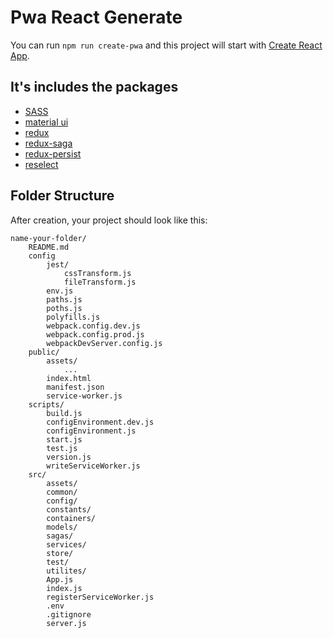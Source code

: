 
# Pwa React Generate
You can run `npm run create-pwa` and this project will start with [Create React App](https://github.com/facebookincubator/create-react-app). 


## It's includes the packages

 - [SASS](https://sass-lang.com/)
 - [material ui](https://v1-3-0.material-ui.com/) 
 - [redux](https://redux.js.org/)
 - [redux-saga](https://redux-saga.js.org/)
 - [redux-persist](https://github.com/rt2zz/redux-persist)
 - [reselect](https://github.com/reduxjs/reselect)
 
## Folder Structure

After creation, your project should look like this:

```
name-your-folder/
    README.md
    config
        jest/
            cssTransform.js
            fileTransform.js
        env.js
        paths.js
        poths.js
        polyfills.js
        webpack.config.dev.js
        webpack.config.prod.js
        webpackDevServer.config.js
    public/
        assets/
            ...
        index.html
        manifest.json
        service-worker.js
    scripts/
        build.js
        configEnvironment.dev.js
        configEnvironment.js
        start.js
        test.js
        version.js
        writeServiceWorker.js
    src/
        assets/
        common/
        config/
        constants/
        containers/
        models/
        sagas/
        services/
        store/
        test/
        utilites/
        App.js
        index.js
        registerServiceWorker.js
        .env
        .gitignore
        server.js
```
